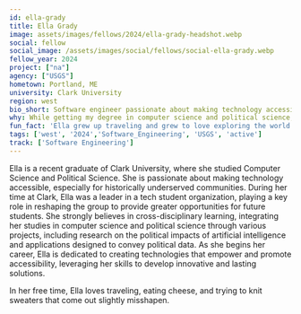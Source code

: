 ```yaml
---
id: ella-grady
title: Ella Grady
image: assets/images/fellows/2024/ella-grady-headshot.webp
social: fellow
social_image: /assets/images/social/fellows/social-ella-grady.webp
fellow_year: 2024
project: ["na"]
agency: ["USGS"]
hometown: Portland, ME
university: Clark University
region: west
bio_short: Software engineer passionate about making technology accessible, especially for historically underserved communities
why: While getting my degree in computer science and political science, I often felt there were places the government could be taking greater efforts to implement modern technologies and increasing equitable access to public resources for stronger communities. I think USDC recruiting young tech professionals is a great step to do just this. I have always wanted to use my experience in technology to create solutions for the benefit of the public and saw USDC as a way to do so, resonating with the Digital Corp mission of helping new professionals understand the impact they can have on creating a more equitable and effective government. 
fun_fact: 'Ella grew up traveling and grew to love exploring the world even more while traveling during her year studying abroad in Scotland. Most recently she backpacked Southeast Asia with a friend after graduating college, a top experience of that trip being bathing with elephants rescued from inhumane conditions in Thailand.'
tags: ['west', '2024','Software_Engineering', 'USGS', 'active']
track: ['Software Engineering']
---
```


Ella is a recent graduate of Clark University, where she studied Computer Science and Political Science. She is passionate about making technology accessible, especially for historically underserved communities. During her time at Clark, Ella was a leader in a tech student organization, playing a key role in reshaping the group to provide greater opportunities for future students. She strongly believes in cross-disciplinary learning, integrating her studies in computer science and political science through various projects, including research on the political impacts of artificial intelligence and applications designed to convey political data. As she begins her career, Ella is dedicated to creating technologies that empower and promote accessibility, leveraging her skills to develop innovative and lasting solutions.

In her free time, Ella loves traveling, eating cheese, and trying to knit sweaters that come out slightly misshapen.

